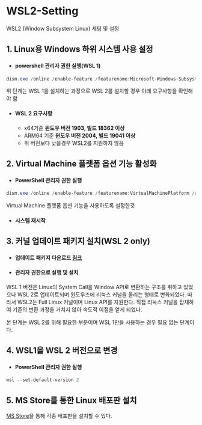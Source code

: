 # WSL2-Setting
WSL2 (Window Subsystem Linux) 세팅 및 설정



## 1. Linux용 Windows 하위 시스템 사용 설정

- #### powershell 관리자 권한 실행(WSL 1)

```powershell
dism.exe /online /enable-feature /featurename:Microsoft-Windows-Subsystem-Linux /all /norestart
```

위 단계는 WSL 1을 설치하는 과정으로 WSL 2를 설치할 경우 아래 요구사항을 확인해야 함

- #### WSL 2 요구사항
  - x64기준 **윈도우 버전 1903, 빌드 18362 이상**
  - ARM64 기준 **윈도우 버전 2004, 빌드 19041 이상**
  - 위 버전보다 낮을경우 WSL2를 지원하지 않음



## 2. Virtual Machine 플랫폼 옵션 기능 활성화

- #### PowerShell 관리자 권한 실행

```powershell
dism.exe /online /enable-feature /featurename:VirtualMachinePlatform /all /norestart
```

Virtual Machine 플랫폼 옵션 기능을 사용하도록 설정한것

- #### 시스템 재시작



## 3. 커널 업데이트 패키지 설치(WSL 2 only)

- #### 업데이트 패키지 다운로드 [링크](https://wslstorestorage.blob.core.windows.net/wslblob/wsl_update_x64.msi)

- #### 관리자 권한으로 실행 및 설치

WSL 1 버전은 Linux의 System Call을 Window API로 변환하는 구조를 취하고 있었으나 WSL 2로 업데이트되며 윈도우즈에 리눅스 커널을 올리는 형태로 변화되었다. 따라서 WSL2는 Full Linux 커널이며 Linux API를 지원한다. 직접 리눅스 커널을 탑재하여 기존의 변환 과정을 거치지 않아 속도적 이점을 얻게 되었다.

본 단계는 WSL 2를 위해 필요한 부분이며 WSL 1만을 사용하는 경우 필요 없는 단계이다.



## 4. WSL1을 WSL 2 버전으로 변경

- #### PowerShell 관리자 권한 실행

```powershell
wsl --set-default-version 2
```



## 5. MS Store를 통한 Linux 배포판 설치

[MS Store](https://aka.ms/wslstore)을 통해 각종 배포판을 설치할 수 있다.

